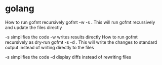 # golang

How to run gofmt recursively
gofmt -w -s .
This will run gofmt recursively and update the files directly

-s simplifies the code
-w writes results directly
How to run gofmt recursively as dry-run
gofmt -s -d .
This will write the changes to standard output instead of writing directly to the files

-s simplifies the code
-d display diffs instead of rewriting files
